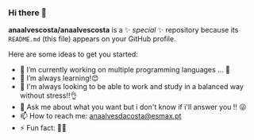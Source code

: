 ### Hi there 👋


**anaalvescosta/anaalvescosta** is a ✨ _special_ ✨ repository because its `README.md` (this file) appears on your GitHub profile.

Here are some ideas to get you started:

- 🔭 I’m currently working on multiple programming languages ... 🤢
- 🌱 I’m always learning!😊
- 🤔 I'm always looking to be able to work and study in a balanced way without stress!!👌
- 💬 Ask me about what you want but i don't know if i'll answer you !! 😜
- 📫 How to reach me: anaalvesdacosta@esmax.pt
- ⚡ Fun fact: 🤔🤔

